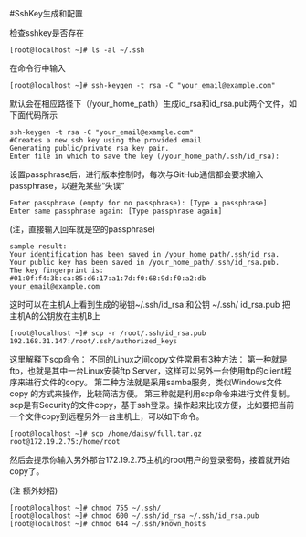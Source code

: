 #SshKey生成和配置


检查sshkey是否存在
~~~
[root@localhost ~]# ls -al ~/.ssh
~~~
在命令行中输入
~~~
[root@localhost ~]# ssh-keygen -t rsa -C "your_email@example.com"
~~~
默认会在相应路径下（/your_home_path）生成id_rsa和id_rsa.pub两个文件，如下面代码所示
~~~
ssh-keygen -t rsa -C "your_email@example.com"
#Creates a new ssh key using the provided email
Generating public/private rsa key pair.
Enter file in which to save the key (/your_home_path/.ssh/id_rsa):
~~~
设置passphrase后，进行版本控制时，每次与GitHub通信都会要求输入passphrase，以避免某些“失误”
~~~
Enter passphrase (empty for no passphrase): [Type a passphrase]
Enter same passphrase again: [Type passphrase again]
~~~
(注，直接输入回车就是空的passphrase)

~~~
sample result:
Your identification has been saved in /your_home_path/.ssh/id_rsa.
Your public key has been saved in /your_home_path/.ssh/id_rsa.pub.
The key fingerprint is:
#01:0f:f4:3b:ca:85:d6:17:a1:7d:f0:68:9d:f0:a2:db your_email@example.com
~~~
这时可以在主机A上看到生成的秘钥~/.ssh/id_rsa 和公钥 ~/.ssh/ id_rsa.pub
把主机A的公钥放在主机B上
~~~
[root@localhost ~]# scp -r /root/.ssh/id_rsa.pub 192.168.31.147:/root/.ssh/authorized_keys
~~~

这里解释下scp命令：
不同的Linux之间copy文件常用有3种方法：
第一种就是ftp，也就是其中一台Linux安装ftp Server，这样可以另外一台使用ftp的client程序来进行文件的copy。
第二种方法就是采用samba服务，类似Windows文件copy 的方式来操作，比较简洁方便。
第三种就是利用scp命令来进行文件复制。
scp是有Security的文件copy，基于ssh登录。操作起来比较方便，比如要把当前一个文件copy到远程另外一台主机上，可以如下命令。
~~~
[root@localhost ~]# scp /home/daisy/full.tar.gz root@172.19.2.75:/home/root
~~~
然后会提示你输入另外那台172.19.2.75主机的root用户的登录密码，接着就开始copy了。

(注 额外妙招)
~~~
[root@localhost ~]# chmod 755 ~/.ssh/  
[root@localhost ~]# chmod 600 ~/.ssh/id_rsa ~/.ssh/id_rsa.pub   
[root@localhost ~]# chmod 644 ~/.ssh/known_hosts 
~~~